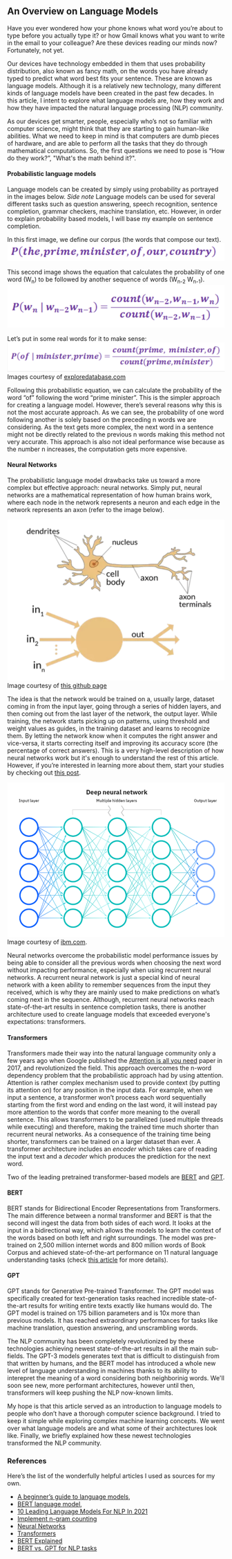 ## An Overview on Language Models

Have you ever wondered how your phone knows what word you’re about to type before you actually type it? or how Gmail knows what you want to write in the email to your colleague? Are these devices reading our minds now? Fortunately, not yet. 

Our devices have technology embedded in them that uses probability distribution, also known as fancy math, on the words you have already typed to predict what word best fits your sentence. These are known as language models. Although it is a relatively new technology, many different kinds of language models have been created in the past few decades. In this article, I intent to explore what language models are, how they work and how they have impacted the natural language processing (NLP) community.

As our devices get smarter, people, especially who’s not so familiar with computer science, might think that they are starting to gain human-like abilities. What we need to keep in mind is that computers are dumb pieces of hardware, and are able to perform all the tasks that they do through mathematical computations. So, the first questions we need to pose is “How do they work?”, "What's the math behind it?".
 
#### Probabilistic language models

Language models can be created by simply using probability as portrayed in the images below. 
*Side note* Language models can be used for several different tasks such as question answering, speech recognition, sentence completion, grammar checkers, machine translation, etc. However, in order to explain probability based models, I will base my example on sentence completion. 

In this first image, we define our corpus (the words that compose our text).
![here](corpus.png)

This second image shows the equation that calculates the probability of one word (W<sub>n</sub>) to be followed by another sequence of words (W<sub>n-2</sub> W<sub>n-1</sub>).
![](prob-eq.png)
 
Let’s put in some real words for it to make sense:
![](prob-example.png)
Images courtesy of [exploredatabase.com](https://www.exploredatabase.com/2020/04/bigram-trigram-and-ngram-language-model-in-nlp.html)

Following this probabilistic equation, we can calculate the probability of the word “of” following the word “prime minister”. This is the simpler approach for creating a language model. However, there’s several reasons why this is not the most accurate approach. As we can see, the probability of one word following another is solely based on the preceding n words we are considering. As the text gets more complex, the next word in a sentence might not be directly related to the previous n words making this method not very accurate. This approach is also not ideal performance wise because as the number n increases, the computation gets more expensive. 


#### Neural Networks
The probabilistic language model drawbacks take us toward a more complex but effective approach: neural networks. Simply put, neural networks are a mathematical representation of how human brains work, where each node in the network represents a neuron and each edge in the network represents an axon (refer to the image below). 

![](axon.png)
Image courtesy of [this github page](https://github.com/fastai/fastbook/blob/master/01_intro.ipynb)

The idea is that the network would be trained on a, usually large, dataset coming in from the input layer, going through a series of hidden layers, and then coming out from the last layer of the network, the output layer. While training, the network starts picking up on patterns, using threshold and weight values as guides, in the training dataset and learns to recognize them. By letting the network know when it computes the right answer and vice-versa, it starts correcting itself and improving its accuracy score (the percentage of correct answers). 
This is a very high-level description of how neural networks work but it's enough to understand the rest of this article. However, if you’re interested in learning more about them, start your studies by checking out [this post](https://www.ibm.com/cloud/learn/neural-networks).

![](nn.png)
Image courtesy of [ibm.com](https://www.ibm.com/cloud/learn/neural-networks).

Neural networks overcome the probabilistic model performance issues by being able to consider all the previous words when choosing the next word without impacting performance, especially when using recurrent neural networks. A recurrent neural network is just a special kind of neural network with a keen ability to remember sequences from the input they received, which is why they are mainly used to make predictions on what’s coming next in the sequence.
Although, recurrent neural networks reach state-of-the-art results in sentence completion tasks, there is another architecture used to create language models that exceeded everyone's expectations: transformers. 

#### Transformers 

Transformers made their way into the natural language community only a few years ago when Google published the [Attention is all you need](https://arxiv.org/abs/1706.03762) paper in 2017, and revolutionized the field. This approach overcomes the n-word dependency problem that the probabilistic approach had by using attention. Attention is rather complex mechanism used to provide context (by putting its attention on) for any position in the input data. For example, when we input a sentence, a transformer won’t process each word sequentially starting from the first word and ending on the last word, it will instead pay more attention to the words that confer more meaning to the overall sentence. This allows transformers to be parallelized (used multiple threads while executing) and therefore, making the trained time much shorter than recurrent neural networks. As a consequence of the training time being shorter, transformers can be trained on a larger dataset than ever. A transformer architecture includes an _encoder_ which takes care of reading the input text and a _decoder_ which produces the prediction for the next word. 

Two of the leading pretrained transformer-based models are [BERT](https://arxiv.org/abs/1810.04805) and [GPT]( https://arxiv.org/abs/2005.14165). 

#### BERT
BERT stands for Bidirectional Encoder Representations from Transformers. The main difference between a normal transformer and BERT is that the second will ingest the data from both sides of each word. It looks at the input in a bidirectional way, which allows the models to learn the context of the words based on both left and right surroundings. The model was pre-trained on 2,500 million internet words and 800 million words of Book Corpus and achieved state-of-the-art performance on 11 natural language understanding tasks (check [this article](https://en.wikipedia.org/wiki/BERT_(language_model)) for more details).

#### GPT
GPT stands for Generative Pre-trained Transformer. The GPT model was specifically created for text-generation tasks reached incredible state-of-the-art results for writing entire texts exactly like humans would do. The GPT model is trained on 175 billion parameters and is 10x more than previous models. It has reached extraordinary performances for tasks like machine translation, question answering, and unscrambling words. 

The NLP community has been completely revolutionized by these technologies achieving newest state-of-the-art results in all the main sub-fields. The GPT-3 models generates text that is difficult to distinguish from that written by humans, and the BERT model has introduced a whole new level of language understanding in machines thanks to its ability to interepret the meaning of a word considering both neighborinig words. We'll soon see new, more performant architectures, however until then, transformers will keep pushing the NLP now-known limits. 

My hope is that this article served as an introduction to language models to people who don’t have a thorough computer science background. I tried to keep it simple while exploring complex machine learning concepts. We went over what language models are and what some of their architectures look like. Finally, we briefly explained how these newest technologies transformed the NLP community. 


### References 

Here’s the list of the wonderfully helpful articles I used as sources for my own. 
- [A beginner’s guide to language models](https://towardsdatascience.com/the-beginners-guide-to-language-models-aa47165b57f9),
- [BERT language model](https://www.techtarget.com/searchenterpriseai/definition/BERT-language-model),
- [10 Leading Language Models For NLP In 2021](https://www.topbots.com/leading-nlp-language-models-2020/)
- [Implement n-gram counting](https://www.ee.columbia.edu/~stanchen/e6884/labs/lab3/x43.html)
- [Neural Networks](https://www.ibm.com/cloud/learn/neural-networks)
- [Transformers](https://towardsdatascience.com/transformers-89034557de14)
- [BERT Explained](https://towardsdatascience.com/bert-explained-state-of-the-art-language-model-for-nlp-f8b21a9b6270)
- [BERT vs. GPT for NLP tasks](https://analyticsindiamag.com/gpt-3-vs-bert-for-nlp-tasks/)
